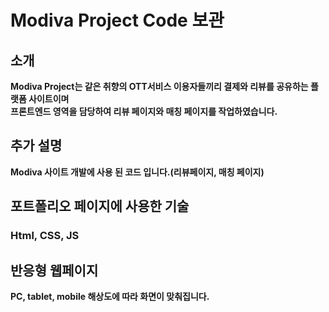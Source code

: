 # Modiva Project Code 보관

## 소개
**Modiva Project는
같은 취향의 OTT서비스 이용자들끼리 결제와 리뷰를 공유하는 플랫폼 사이트이며
<br>프론트엔드 영역을 담당하여 리뷰 페이지와 매칭 페이지를 작업하였습니다.</br>**

## 추가 설명
**Modiva 사이트 개발에 사용 된 코드 입니다.(리뷰페이지, 매칭 페이지)**

## 포트폴리오 페이지에 사용한 기술
### Html, CSS, JS

## 반응형 웹페이지
**PC, tablet, mobile 해상도에 따라 화면이 맞춰집니다.**
